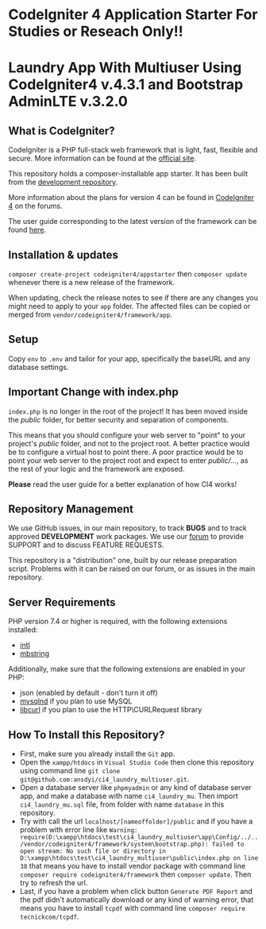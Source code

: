 # CodeIgniter 4 Application Starter For Studies or Reseach Only!!
# Laundry App With Multiuser Using CodeIgniter4 v.4.3.1 and Bootstrap AdminLTE v.3.2.0

## What is CodeIgniter?

CodeIgniter is a PHP full-stack web framework that is light, fast, flexible and secure.
More information can be found at the [official site](https://codeigniter.com).

This repository holds a composer-installable app starter.
It has been built from the
[development repository](https://github.com/codeigniter4/CodeIgniter4).

More information about the plans for version 4 can be found in [CodeIgniter 4](https://forum.codeigniter.com/forumdisplay.php?fid=28) on the forums.

The user guide corresponding to the latest version of the framework can be found
[here](https://codeigniter4.github.io/userguide/).

## Installation & updates

`composer create-project codeigniter4/appstarter` then `composer update` whenever
there is a new release of the framework.

When updating, check the release notes to see if there are any changes you might need to apply
to your `app` folder. The affected files can be copied or merged from
`vendor/codeigniter4/framework/app`.

## Setup

Copy `env` to `.env` and tailor for your app, specifically the baseURL
and any database settings.

## Important Change with index.php

`index.php` is no longer in the root of the project! It has been moved inside the *public* folder,
for better security and separation of components.

This means that you should configure your web server to "point" to your project's *public* folder, and
not to the project root. A better practice would be to configure a virtual host to point there. A poor practice would be to point your web server to the project root and expect to enter *public/...*, as the rest of your logic and the
framework are exposed.

**Please** read the user guide for a better explanation of how CI4 works!

## Repository Management

We use GitHub issues, in our main repository, to track **BUGS** and to track approved **DEVELOPMENT** work packages.
We use our [forum](http://forum.codeigniter.com) to provide SUPPORT and to discuss
FEATURE REQUESTS.

This repository is a "distribution" one, built by our release preparation script.
Problems with it can be raised on our forum, or as issues in the main repository.

## Server Requirements

PHP version 7.4 or higher is required, with the following extensions installed:

- [intl](http://php.net/manual/en/intl.requirements.php)
- [mbstring](http://php.net/manual/en/mbstring.installation.php)

Additionally, make sure that the following extensions are enabled in your PHP:

- json (enabled by default - don't turn it off)
- [mysqlnd](http://php.net/manual/en/mysqlnd.install.php) if you plan to use MySQL
- [libcurl](http://php.net/manual/en/curl.requirements.php) if you plan to use the HTTP\CURLRequest library

## How To Install this Repository?

- First, make sure you already install the `Git` app.
- Open the `xampp/htdocs` in `Visual Studio Code` then clone this repository using command line `git clone git@github.com:ansdyi/ci4_laundry_multiuser.git`.
- Open a database server like `phpmyadmin` or any kind of database server app, and make a database with name `ci4_laundry_mu`. Then import `ci4_laundry_mu.sql` file, from folder with name `database` in this repository.
- Try with call the url `localhost/[nameoffolder]/public` and if you have a problem with error line like `Warning: require(D:\xampp\htdocs\test\ci4_laundry_multiuser\app\Config/../../vendor/codeigniter4/framework/system\bootstrap.php): failed to open stream: No such file or directory in D:\xampp\htdocs\test\ci4_laundry_multiuser\public\index.php on line 38` that means you have to install vendor package with command line `composer require codeigniter4/framework` then `composer update`. Then try to refresh the url.
- Last, if you have a problem when click button `Generate PDF Report` and the pdf didn't automatically download or any kind of warning error, that means you have to install `tcpdf` with command line `composer require tecnickcom/tcpdf`.
